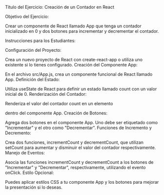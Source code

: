 Título del Ejercicio: Creación de un Contador en React

Objetivo del Ejercicio:

Crear un componente de React llamado App que tenga un contador inicializado en 0 y dos botones para incrementar y decrementar el contador.

Instrucciones para los Estudiantes:

Configuración del Proyecto:

Crea un nuevo proyecto de React con create-react-app o utiliza uno existente si lo tienes configurado.
Creación del Componente App:

En el archivo src/App.js, crea un componente funcional de React llamado App.
Definición del Estado:

Utiliza useState de React para definir un estado llamado count con un valor inicial de 0.
Renderización del Contador:

Renderiza el valor del contador count en un elemento <p> dentro del componente App.
Creación de Botones:

Agrega dos botones en el componente App. Uno debe ser etiquetado como "Incrementar" y el otro como "Decrementar".
Funciones de Incremento y Decremento:

Crea dos funciones, incrementCount y decrementCount, que utilizan setCount para aumentar y disminuir el valor del contador respectivamente.
Manejo de Eventos:

Asocia las funciones incrementCount y decrementCount a los botones de "Incrementar" y "Decrementar", respectivamente, utilizando el evento onClick.
Estilo Opcional:

Puedes aplicar estilos CSS a tu componente App y los botones para mejorar la presentación si lo deseas.

  